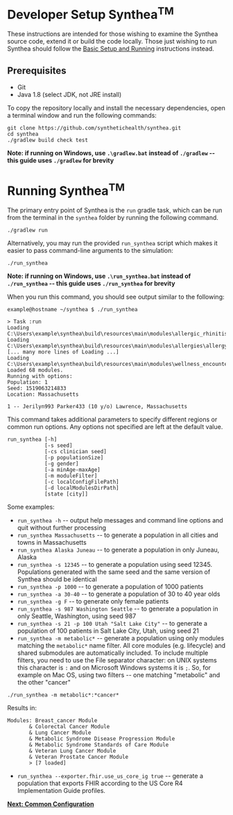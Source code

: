 # Developer Setup Synthea<sup>TM</sup>

These instructions are intended for those wishing to examine the Synthea source code, extend it or build the code locally. Those just wishing to run Synthea should follow the [Basic Setup and Running](https://github.com/synthetichealth/synthea/wiki/Basic-Setup-and-Running) instructions instead.

## Prerequisites
 - Git
 - Java 1.8 (select JDK, not JRE install)

To copy the repository locally and install the necessary dependencies, open a terminal window and run the following commands:

```
git clone https://github.com/synthetichealth/synthea.git
cd synthea
./gradlew build check test
```
**Note: if running on Windows, use `.\gradlew.bat` instead of `./gradlew` -- this guide uses `./gradlew` for brevity**

# Running Synthea<sup>TM</sup>

The primary entry point of Synthea is the `run` gradle task, which can be run from the terminal in the `synthea` folder by running the following command.

```
./gradlew run
```

Alternatively, you may run the provided `run_synthea` script which makes it easier to pass command-line arguments to the simulation:

```
./run_synthea
```
**Note: if running on Windows, use `.\run_synthea.bat` instead of `./run_synthea` -- this guide uses `./run_synthea` for brevity**

When you run this command, you should see output similar to the following:

```
example@hostname ~/synthea $ ./run_synthea

> Task :run
Loading C:\Users\example\synthea\build\resources\main\modules\allergic_rhinitis.json
Loading C:\Users\example\synthea\build\resources\main\modules\allergies\allergy_incidence.json
[... many more lines of Loading ...]
Loading C:\Users\example\synthea\build\resources\main\modules\wellness_encounters.json
Loaded 68 modules.
Running with options:
Population: 1
Seed: 1519063214833
Location: Massachusetts

1 -- Jerilyn993 Parker433 (10 y/o) Lawrence, Massachusetts
```

This command takes additional parameters to specify different regions or common run options. Any options not specified are left at the default value.

```
run_synthea [-h]
            [-s seed] 
            [-cs clinician seed]
            [-p populationSize]
            [-g gender]
            [-a minAge-maxAge]
            [-m moduleFilter]
            [-c localConfigFilePath]
            [-d localModulesDirPath]
            [state [city]]
```

Some examples:

 -   `run_synthea -h` -- output help messages and command line options and quit without further processing
 -   `run_synthea Massachusetts` -- to generate a population in all cities and towns in Massachusetts
 -   `run_synthea Alaska Juneau` -- to generate a population in only Juneau, Alaska
 -   `run_synthea -s 12345` -- to generate a population using seed 12345. Populations generated with the same seed and the same version of Synthea should be identical
 -   `run_synthea -p 1000` -- to generate a population of 1000 patients
 -   `run_synthea -a 30-40` -- to generate a population of 30 to 40 year olds
 -   `run_synthea -g F` -- to generate only female patients
 -   `run_synthea -s 987 Washington Seattle` -- to generate a population in only Seattle, Washington, using seed 987
 -   `run_synthea -s 21 -p 100 Utah "Salt Lake City"` -- to generate a population of 100 patients in Salt Lake City, Utah, using seed 21
 -   `run_synthea -m metabolic*` -- generate a population using only modules matching the `metabolic*` name filter. All core modules (e.g. lifecycle) and shared submodules are automatically included. To include multiple filters, you need to use the File separator character: on UNIX systems this character is `:` and on Microsoft Windows systems it is `;`. So, for example on Mac OS, using two filters -- one matching "metabolic" and the other "cancer"
```
./run_synthea -m metabolic*:*cancer*
```
Results in:

```
Modules: Breast_cancer Module
       & Colorectal Cancer Module
       & Lung Cancer Module
       & Metabolic Syndrome Disease Progression Module
       & Metabolic Syndrome Standards of Care Module
       & Veteran Lung Cancer Module
       & Veteran Prostate Cancer Module
       > [7 loaded]
```
 -   `run_synthea --exporter.fhir.use_us_core_ig true` -- generate a population that exports FHIR according to the US Core R4 Implementation Guide profiles.

**[Next: Common Configuration](https://github.com/synthetichealth/synthea/wiki/Common-Configuration)**